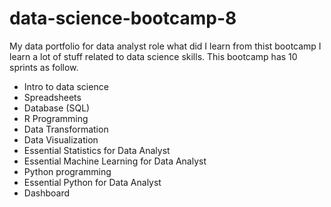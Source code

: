 # data-science-bootcamp-8
My data portfolio for data analyst role
what did I learn from thist bootcamp
I learn a lot of stuff related to data science skills. This bootcamp has 10 sprints as follow.
- Intro to data science
- Spreadsheets
- Database (SQL)
- R Programming
- Data Transformation
- Data Visualization
- Essential Statistics for Data Analyst
- Essential Machine Learning for Data Analyst
- Python programming
- Essential Python for Data Analyst
- Dashboard
